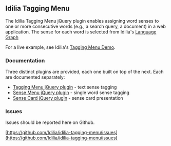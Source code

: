 ## Idilia Tagging Menu

The Idilia Tagging Menu jQuery plugin enables assigning word senses to one or more consecutive words (e.g., a search query, a document) in a web application. The sense for each word is selected from Idilia's [Language Graph](http://www.idilia.com/demos/language-graph-browser/)

For a live example, see Idilia's [Tagging Menu Demo](http://api.idilia.com/TaggingMenuDemo).

### Documentation

Three distinct plugins are provided, each one built on top of the next. Each are documented separately:

* [Tagging Menu jQuery plugin](doc/tagging_menu.plugin.md) - text sense tagging
* [Sense Menu jQuery plugin](doc/sense_menu.plugin.md) - single word sense tagging
* [Sense Card jQuery plugin](doc/sense_card.plugin.md) - sense card presentation

### Issues

Issues should be reported here on Github.

[https://github.com/Idilia/idilia-tagging-menu/issues](https://github.com/Idilia/idilia-tagging-menu/issues)

